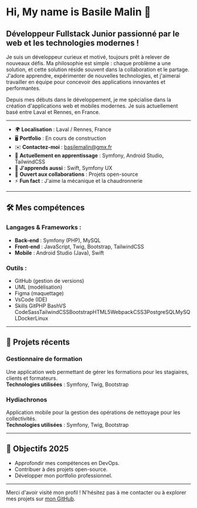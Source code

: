 # Hi, My name is Basile Malin 👋

## Développeur Fullstack Junior passionné par le web et les technologies modernes !

Je suis un développeur curieux et motivé, toujours prêt à relever de nouveaux défis. Ma philosophie est simple : chaque problème a une solution, et cette solution réside souvent dans la collaboration et le partage. J'adore apprendre, expérimenter de nouvelles technologies, et j'aimerai travailler en équipe pour concevoir des applications innovantes et performantes.

Depuis mes débuts dans le développement, je me spécialise dans la création d'applications web et mobiles modernes. Je suis actuellement basé entre Laval et Rennes, en France.

---

- 🌍 **Localisation** : Laval / Rennes, France  
- 🖥️ **Portfolio** : En cours de construction  
- ✉️ **Contactez-moi** : basilemalin@gmx.fr  
- 🚀 **Actuellement en apprentissage** : Symfony, Android Studio, TailwindCSS  
- 🧠 **J'apprends aussi** : Swift, Symfony UX  
- 🤝 **Ouvert aux collaborations** : Projets open-source  
- ⚡ **Fun fact** : J'aime la mécanique et la chaudronnerie  

---

## 🛠️ Mes compétences

### Langages & Frameworks :
- **Back-end** : Symfony (PHP), MySQL
- **Front-end** : JavaScript, Twig, Bootstrap, TailwindCSS
- **Mobile** : Android Studio (Java), Swift

### Outils :
- GitHub (gestion de versions)
- UML (modélisation)
- Figma (maquettage)
- VsCode (IDE)
- Skills
GitPHP BashVS CodeSassTailwindCSSBootstrapHTML5WebpackCSS3PostgreSQLMySQLDockerLinux

---

## 🌱 Projets récents
### Gestionnaire de formation
Une application web permettant de gérer les formations pour les stagiaires, clients et formateurs.  
**Technologies utilisées** : Symfony, Twig, Bootstrap

### Hydiachronos
Application mobile pour la gestion des opérations de nettoyage pour les collectivités.  
**Technologies utilisées** : Symfony, Twig, Bootstrap

---

## 🎯 Objectifs 2025
- Approfondir mes compétences en DevOps.
- Contribuer à des projets open-source.
- Développer mon portfolio professionnel.

---

Merci d'avoir visité mon profil ! N'hésitez pas à me contacter ou à explorer mes projets sur [mon GitHub](https://github.com/Bazmati).
